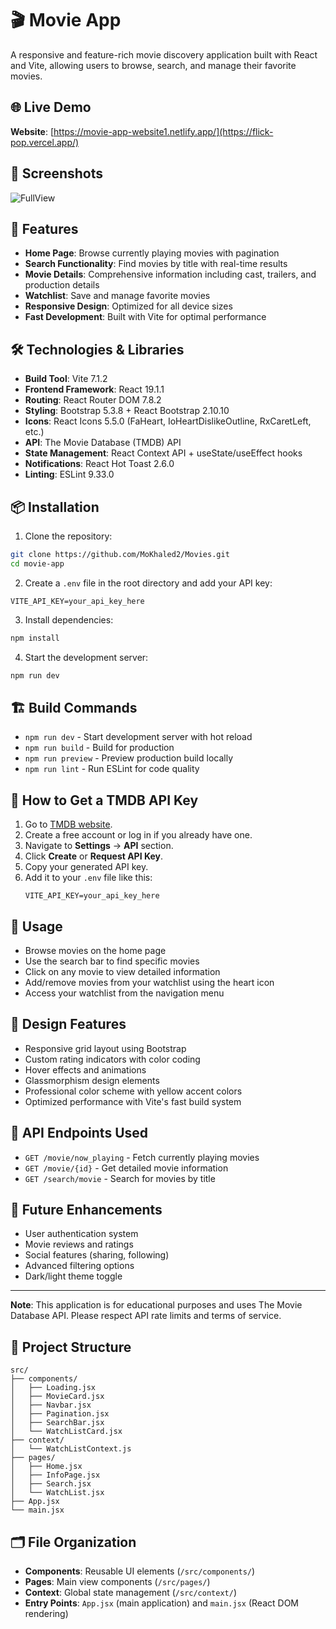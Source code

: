 # 🎬 Movie App

A responsive and feature-rich movie discovery application built with React and Vite, allowing users to browse, search, and manage their favorite movies.

## 🌐 Live Demo

**Website**: [https://movie-app-website1.netlify.app/](https://flick-pop.vercel.app/)  

## 📱 Screenshots
![FullView](./src//assets/FullView.png)  

## 🚀 Features

- **Home Page**: Browse currently playing movies with pagination
- **Search Functionality**: Find movies by title with real-time results
- **Movie Details**: Comprehensive information including cast, trailers, and production details
- **Watchlist**: Save and manage favorite movies
- **Responsive Design**: Optimized for all device sizes
- **Fast Development**: Built with Vite for optimal performance

## 🛠️ Technologies & Libraries

- **Build Tool**: Vite 7.1.2
- **Frontend Framework**: React 19.1.1
- **Routing**: React Router DOM 7.8.2
- **Styling**: Bootstrap 5.3.8 + React Bootstrap 2.10.10
- **Icons**: React Icons 5.5.0 (FaHeart, IoHeartDislikeOutline, RxCaretLeft, etc.)
- **API**: The Movie Database (TMDB) API
- **State Management**: React Context API + useState/useEffect hooks
- **Notifications**: React Hot Toast 2.6.0
- **Linting**: ESLint 9.33.0

## 📦 Installation

1. Clone the repository:
```bash
git clone https://github.com/MoKhaled2/Movies.git
cd movie-app
```

2. Create a `.env` file in the root directory and add your API key:
```env
VITE_API_KEY=your_api_key_here
```

3. Install dependencies:
```bash
npm install
```

4. Start the development server:
```bash
npm run dev
```

## 🏗️ Build Commands

- `npm run dev` - Start development server with hot reload
- `npm run build` - Build for production
- `npm run preview` - Preview production build locally
- `npm run lint` - Run ESLint for code quality

## 🔑 How to Get a TMDB API Key

1. Go to [TMDB website](https://www.themoviedb.org/).
2. Create a free account or log in if you already have one.
3. Navigate to **Settings** → **API** section.
4. Click **Create** or **Request API Key**.
5. Copy your generated API key.
6. Add it to your `.env` file like this:
   ```env
   VITE_API_KEY=your_api_key_here
   ```

## 📱 Usage

- Browse movies on the home page
- Use the search bar to find specific movies
- Click on any movie to view detailed information
- Add/remove movies from your watchlist using the heart icon
- Access your watchlist from the navigation menu

## 🎨 Design Features

- Responsive grid layout using Bootstrap
- Custom rating indicators with color coding
- Hover effects and animations
- Glassmorphism design elements
- Professional color scheme with yellow accent colors
- Optimized performance with Vite's fast build system

## 📄 API Endpoints Used

- `GET /movie/now_playing` - Fetch currently playing movies
- `GET /movie/{id}` - Get detailed movie information
- `GET /search/movie` - Search for movies by title

## 🔮 Future Enhancements

- User authentication system
- Movie reviews and ratings
- Social features (sharing, following)
- Advanced filtering options
- Dark/light theme toggle

---

**Note**: This application is for educational purposes and uses The Movie Database API. Please respect API rate limits and terms of service.

## 📝 Project Structure

```
src/
├── components/
│   ├── Loading.jsx
│   ├── MovieCard.jsx
│   ├── Navbar.jsx
│   ├── Pagination.jsx
│   ├── SearchBar.jsx
│   └── WatchListCard.jsx
├── context/
│   └── WatchListContext.js
├── pages/
│   ├── Home.jsx
│   ├── InfoPage.jsx
│   ├── Search.jsx
│   └── WatchList.jsx
├── App.jsx
└── main.jsx
```

## 🗂️ File Organization

- **Components**: Reusable UI elements (`/src/components/`)
- **Pages**: Main view components (`/src/pages/`)
- **Context**: Global state management (`/src/context/`)
- **Entry Points**: `App.jsx` (main application) and `main.jsx` (React DOM rendering)
